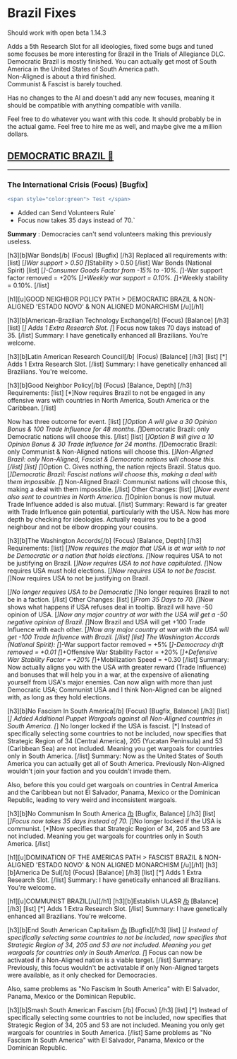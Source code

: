 # Brazil Fixes
Should work with open beta 1.14.3

Adds a 5th Research Slot for all ideologies, fixed some bugs and tuned some focuses be more interesting for Brazil in the Trials of Allegiance DLC. <br>
Democratic Brazil is mostly finished. You can actually get most of South America in the United States of South America path. <br>
Non-Aligned is about a third finished. <br>
Communist & Fascist is barely touched. <br>

Has no changes to the AI and doesn't add any new focuses, meaning it should be compatible with anything compatible with vanilla. <br>

Feel free to do whatever you want with this code. It should probably be in the actual game. Feel free to hire me as well, and maybe give me a million dollars. <br>

## <ins> DEMOCRATIC BRAZIL 🗽 </ins> <br>
---
### **The International Crisis** (Focus) [Bugfix] <br>
```diff
<span style="color:green"> Test </span>
```

* Added can Send Volunteers Rule` <br>
* Focus now takes 35 days instead of 70.` <br>

**Summary** : Democracies can't send volunteers making this previously useless. <br>

[h3][b]War Bonds[/b] (Focus) [Bugfix] [/h3]
Replaced all requirements with:
[list]
[*]War support > 0.50
[*]Stability > 0.50
[/list]
War Bonds (National Spirit)
[list]
[*]-Consumer Goods Factor from -15% to -10%.
[*]-War support factor removed = +20%
[*]+Weekly war support = 0.10%.
[*]+Weekly stability = 0.10%.
[/list]

[h1][u]GOOD NEIGHBOR POLICY PATH > DEMOCRATIC BRAZIL & NON-ALIGNED 'ESTADO NOVO' & NON ALIGNED MONARCHISM [/u][/h1]

[h3][b]American-Brazilian Technology Exchange[/b] (Focus) [Balance] [/h3]
[list]
[*] Adds 1 Extra Research Slot.
[*] Focus now takes 70 days instead of 35.
[/list]
Summary: I have genetically enhanced all Brazilians. You're welcome.

[h3][b]Latin American Research Council[/b] (Focus) [Balance] [/h3]
[list]
[*] Adds 1 Extra Research Slot.
[/list]
Summary: I have genetically enhanced all Brazilians. You're welcome.

[h3][b]Good Neighbor Policy[/b] (Focus) [Balance, Depth] [/h3]
Requirements:
[list]
[*]Now requires Brazil to not be engaged in any offensive wars with countries in North America, South America or the Caribbean.
[/list]

Now has three outcome for event.
[list]
[*]Option A will give a 30 Opinion Bonus & 100 Trade Influence for 48 months.
[*]Democratic Brazil: only Democratic nations will choose this.
[/list]
[list]
[*]Option B will give a 10 Opinion Bonus & 30 Trade Influence for 24 months.
[*]Democratic Brazil: only Communist & Non-Aligned nations will choose this.
[*]Non-Aligned Brazil: only Non-Aligned, Fascist & Democratic nations will choose this.
[/list]
[list]
[*]Option C. Gives nothing, the nation rejects Brazil. Status quo.
[*]Democratic Brazil: Fascist nations will choose this, making a deal with them impossible.
[*] Non-Aligned Brazil: Communist nations will choose this, making a deal with them impossible.
[/list]
Other Changes:
[list]
[*]Now event also sent to countries in North America.
[*]Opinion bonus is now mutual. Trade Influence added is also mutual.
[/list]
Summary: Reward is far greater with Trade Influence gain potential, particularly with the USA. Now has more depth by checking for ideologies. Actually requires you to be a good neighbour and not be elbow dropping your cousins.

[h3][b]The Washington Accords[/b] (Focus) [Balance, Depth] [/h3]
Requirements:
[list]
[*]Now requires the major that USA is at war with to not be Democratic or a nation that holds elections.
[*]Now requires USA to not be justifying on Brazil.
[*]Now requires USA to not have capitulated.
[*]Now requires USA must hold elections.
[*]Now requires USA to not be fascist.
[*]Now requires USA to not be justifying on Brazil.

[*]No longer requires USA to be Democratic
[*]No longer requires Brazil to not be in a faction.
[/list]
Other Changes:
[list]
[*]From 35 Days to 70.
[*]Now shows what happens if USA refuses deal in tooltip. Brazil will have -50 opinion of USA.
[*]Now any major country at war with the USA will get a -50 negative opinion of Brazil.
[*]Now Brazil and USA will get +100 Trade Influence with each other.
[*]Now any major country at war with the USA will get -100 Trade Influence with Brazil.
[/list]
[list]
The Washington Accords (National Spirit):
[*]-War support factor removed = +5%
[*]-Democracy drift removed = +0.01
[*]+Offensive War Stability Factor = +20%
[*]+Defensive War Stability Factor = +20%
[*]+Mobilization Speed = +0.30
[/list]
Summary: Now actually aligns you with the USA with greater reward (Trade Influence) and bonuses that will help you in a war, at the expensive of alienating yourself from USA's major enemies. Can now align with more than just Democratic USA; Communist USA and I think Non-Aligned can be aligned with, as long as they hold elections. 

[h3][b]No Fascism In South America[/b] (Focus) [Bugfix, Balance] [/h3]
[list]
[*] Added Additional Puppet Wargoals against all Non-Aligned countries in South America.
[*] No longer locked if the USA is fascist.
[*] Instead of specifically selecting some countries to not be included, now specifies that Strategic Region of 34 (Central America), 205 (Yucatan Peninsula) and 53 (Caribbean Sea) are not included. Meaning you get wargoals for countries only in South America. 
[/list]
Summary: Now as the United States of South America you can actually get all of South America. Previously Non-Aligned wouldn't join your faction and you couldn't invade them.

Also, before this you could get wargoals on countries in Central America and the Caribbean but not El Salvador,  Panama, Mexico or the Dominican Republic, leading to very weird and inconsistent wargoals.

[h3][b]No Communism In South America [/b](Focus) [Bugfix, Balance] [/h3]
[list]
[*]Focus now takes 35 days instead of 70.
[*]No longer locked if the USA is communist.
[*]Now specifies that Strategic Region of 34, 205 and 53 are not included. Meaning you get wargoals for countries only in South America.
[/list]

[h1][u]DOMINATION OF THE AMERICAS PATH > FASCIST BRAZIL & NON-ALIGNED 'ESTADO NOVO' & NON ALIGNED MONARCHISM [/u][/h1]
[h3][b]America De Sul[/b] (Focus) [Balance] [/h3]
[list]
[*] Adds 1 Extra Research Slot.
[/list]
Summary: I have genetically enhanced all Brazilians. You're welcome.

[h1][u]COMMUNIST BRAZIL[/u][/h1]
[h3][b]Establish ULASR [/b](Focus) [Balance][/h3]
[list]
[*] Adds 1 Extra Research Slot.
[/list]
Summary: I have genetically enhanced all Brazilians. You're welcome.


[h3][b]End South American Capitalism [/b](Focus) [Bugfix][/h3]
[list]
[*] Instead of specifically selecting some countries to not be included, now specifies that Strategic Region of 34, 205  and 53 are not included. Meaning you get wargoals for countries only in South America. 
[*] Focus can now be activated if a Non-Aligned nation is a viable target.
[/list]
Summary: Previously, this focus wouldn't be activatable if only Non-Aligned targets were available, as it only checked for Democracies.

Also, same problems as "No Fascism In South America" with El Salvador,  Panama, Mexico or the Dominican Republic.

[h3][b]Smash South American Fascism [/b] (Focus) [/h3]
[list]
[*] Instead of specifically selecting some countries to not be included, now specifies that Strategic Region of 34, 205 and 53 are not included. Meaning you only get wargoals for countries in South America.
[/list]
Same problems as "No Fascism In South America" with El Salvador,  Panama, Mexico or the Dominican Republic.
